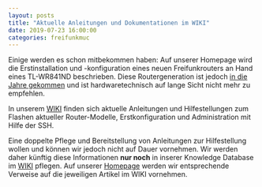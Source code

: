 ```yaml
---
layout: posts
title: "Aktuelle Anleitungen und Dokumentationen im WIKI"
date: 2019-07-23 16:00:00
categories: freifunkmuc
---
```


Einige werden es schon mitbekommen haben: Auf unserer Homepage wird die Erstinstallation und -konfiguration eines neuen Freifunkrouters an Hand eines TL-WR841ND beschrieben. Diese Routergeneration ist jedoch [in die Jahre gekommen](https://ffmuc.net/freifunkmuc/2019/07/11/austausch-aelterer-geraete/) und ist hardwaretechnisch auf lange Sicht nicht mehr zu empfehlen.

In unserem [WIKI](https://ffmuc.net/wiki) finden sich aktuelle Anleitungen und Hilfestellungen zum Flashen aktueller Router-Modelle, Erstkonfiguration und Administration mit Hilfe der SSH.

Eine doppelte Pflege und Bereitstellung von Anleitungen zur Hilfestellung wollen und können wir jedoch nicht auf Dauer vornehmen. Wir werden daher künftig diese Informationen **nur noch** in inserer Knowledge Database im [WIKI](https://ffmuc.net/wiki) pflegen. Auf unserer [Homepage](https://ffmuc.net) werden wir entsprechende Verweise auf die jeweiligen Artikel im WIKI vornehmen.
